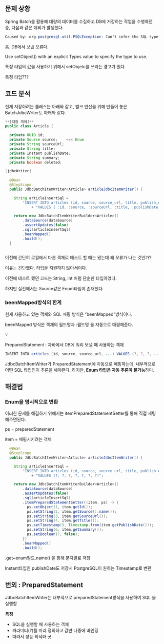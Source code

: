 ## 문제 상황

Spring Batch를 활용해 대량의 데이터를 수집하고 DB에 저장하는 작업을 수행하던 중, 다음과 같은 예외가 발생했다.

```java
Caused by: org.postgresql.util.PSQLException: Can't infer the SQL type to use for an instance of … Use setObject() with an explicit Types value to specify the type to use.
```

흠. DB에서 보낸 오류다.

Use setObject() with an explicit Types value to specify the type to use.

특정 타입의 값을 사용하기 위해서 setObjetc를 쓰라는 경고가 떴다.

특정 타입???

## 코드 분석

현재 저장하려는 클래스는 아래와 같고, 벌크 연산을 위해 만들어 놓은 BatchJdbcWriter도 아래와 같다.

```java
**[저장 객체]**
public class Article {

  private UUID id;
  private Source source;    <<< Enum
  private String sourceUrl;
  private String title;
  private Instant publishDate;
  private String summary;
  private boolean deleted;

[jdbcWriter]
  
  @Bean
  @StepScope
  public JdbcBatchItemWriter<Article> articleJdbcItemWriter() {

    String articleInsertSql =
        "INSERT INTO articles (id, source, source_url, title, publish_date, summary, deleted) "
            + "VALUES ( :id, :source, :sourceUrl, :title, :publishDate, :summary, false)";

    return new JdbcBatchItemWriterBuilder<Article>()
        .dataSource(dataSource)
        .assertUpdates(false)
        .sql(articleInsertSql)
        .beanMapped()
        .build();
  }
  
```

이전에 간단히 로컬에서 다른 객체로 테스트 할 때는 됐는데 왜 오류가 나는 것인가?

이유는 간단했다. 타입을 지원하지 않아서이다.

이전에 테스트 했던 코드는 String, int 처럼 단순한 타입이었다.

하지만 실전에서는 Source같은 Enum타입이 존재했다.

### beenMapped방식의 한계

현재 사용하고 있는 객체와 SQL 매핑 방식은 “beenMapped”방식이다.

beenMapped 방식은 객체의 필드명과 :필드명 을 자동으로 매핑해준다.

<aside>
💡

PreparedStatement : 자바에서 DB에 쿼리 보낼 때 사용하는 객체

```java
INSERT INTO articles (id, source, source_url, ...) VALUES (?, ?, ?, ...);
```

</aside>

JdbcBatchItemWriter가  PreparedStatement에 자동으로 매핑하는데, 내부적으로 어떤 SQL 타입인지 추론을 해야한다. 하지만, **Enum 타입은 자동 추론이 불가능**하다.

## 해결법

### Enum을 명시적으로 변환

이러한 문제를 해결하기 위해서는  itemPreparedStatementSetter를 통해 직접 세팅해주면된다.

ps = preparedStatement

item = 매핑시키려는 객체

```java
  @Bean
  @StepScope
  public JdbcBatchItemWriter<Article> articleJdbcItemWriter() {

    String articleInsertSql =
        "INSERT INTO articles (id, source, source_url, title, publish_date, summary, deleted) "
            + "VALUES (?, ?, ?, ?, ?, ?, ?)";

    return new JdbcBatchItemWriterBuilder<Article>()
        .dataSource(dataSource)
        .assertUpdates(false)
        .sql(articleInsertSql)
        .itemPreparedStatementSetter((item, ps) -> {
          ps.setObject(1, item.getId());
          ps.setString(2, item.getSource().name());
          ps.setString(3, item.getSourceUrl());
          ps.setString(4, item.getTitle());
          ps.setTimestamp(5, Timestamp.from(item.getPublishDate()));
          ps.setString(6, item.getSummary());
          ps.setBoolean(7, false);
        })
        .beanMapped()
        .build();
```

.get~enum필드.name() 을 통해 문자열로 저장

Instant타입인 publishDate도 저장시 PostgreSQL이 원하는 Timestamp로 변환

## 번외 : PreparedStatement

JdbcBatchItemWriter는 내부적으로 preparedStatement방식을 사용하여 SQL 을 실행함

**특징**

- SQL을 실행할 때 사용하는 객체
- 파라미터(?)를 미리 정의하고 값만 나중에 바인딩
- 따라서 성능 최적화 굿